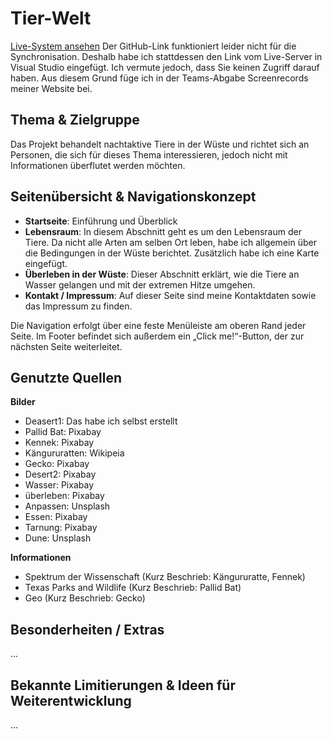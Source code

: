 # Tier-Welt

[Live-System ansehen](http://127.0.0.1:5500/index.html)
Der GitHub-Link funktioniert leider nicht für die Synchronisation. Deshalb habe ich stattdessen den Link vom Live-Server in Visual Studio eingefügt. Ich vermute jedoch, dass Sie keinen Zugriff darauf haben. Aus diesem Grund füge ich in der Teams-Abgabe Screenrecords meiner Website bei.

## Thema & Zielgruppe

Das Projekt behandelt nachtaktive Tiere in der Wüste und richtet sich an Personen, die sich für dieses Thema interessieren, jedoch nicht mit Informationen überflutet werden möchten.

## Seitenübersicht & Navigationskonzept

- **Startseite**: Einführung und Überblick
- **Lebensraum**: In diesem Abschnitt geht es um den Lebensraum der Tiere. Da nicht alle Arten am selben Ort leben, habe ich allgemein über die Bedingungen in der Wüste berichtet. Zusätzlich habe ich eine Karte eingefügt.
- **Überleben in der Wüste**: Dieser Abschnitt erklärt, wie die Tiere an Wasser gelangen und mit der extremen Hitze umgehen.
- **Kontakt / Impressum**: Auf dieser Seite sind meine Kontaktdaten sowie das Impressum zu finden.

Die Navigation erfolgt über eine feste Menüleiste am oberen Rand jeder Seite. Im Footer befindet sich außerdem ein „Click me!“-Button, der zur nächsten Seite weiterleitet.

## Genutzte Quellen

**Bilder**
- Deasert1: Das habe ich selbst erstellt
- Pallid Bat: Pixabay
- Kennek: Pixabay
- Kängururatten: Wikipeia
- Gecko: Pixabay
- Desert2: Pixabay
- Wasser: Pixabay
- überleben: Pixabay
- Anpassen: Unsplash
- Essen: Pixabay
- Tarnung: Pixabay
- Dune: Unsplash


**Informationen**
- Spektrum der Wissenschaft (Kurz Beschrieb: Kängururatte, Fennek)
- Texas Parks and Wildlife (Kurz Beschrieb: Pallid Bat)
- Geo (Kurz Beschrieb: Gecko)

## Besonderheiten / Extras
...


## Bekannte Limitierungen & Ideen für Weiterentwicklung
...